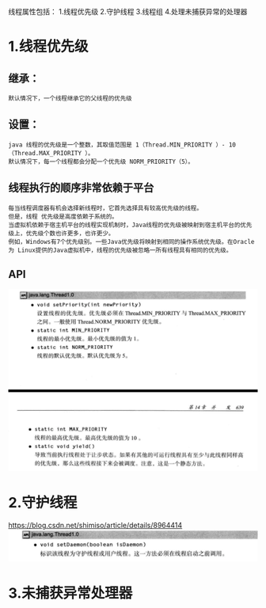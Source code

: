 线程属性包括：
1.线程优先级
2.守护线程
3.线程组
4.处理未捕获异常的处理器

# 1.线程优先级
## 继承：
    默认情况下，一个线程继承它的父线程的优先级
## 设置：
    java 线程的优先级是一个整数，其取值范围是 1（Thread.MIN_PRIORITY ）- 10 （Thread.MAX_PRIORITY ）。
    默认情况下，每一个线程都会分配一个优先级 NORM_PRIORITY（5）。

## 线程执行的顺序非常依赖于平台
    每当线程调度器有机会选择新线程时，它首先选择具有较高优先级的线程。
    但是，线程 优先级是高度依赖于系统的。
    当虚拟机依赖于宿主机平台的线程实现机制时，Java线程的优先级被映射到宿主机平台的优先级上，优先级个数也许更多，也许更少。
    例如，Windows有7个优先级别。一些Java优先级将映射到相同的操作系统优先级。在Oracle为 Linux提供的Java虚拟机中，线程的优先级被忽略一所有线程具有相同的优先级。

## API
![](images/2022-04-01-16-45-19.png)


# 2.守护线程
https://blog.csdn.net/shimiso/article/details/8964414
![](images/2022-04-01-17-30-09.png)


# 3.未捕获异常处理器



